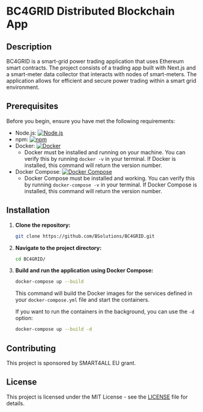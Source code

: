 # BC4GRID Distributed Blockchain App

## Description

BC4GRID is a smart-grid power trading application that uses Ethereum smart contracts. The project consists of a trading app built with Next.js and a smart-meter data collector that interacts with nodes of smart-meters. The application allows for efficient and secure power trading within a smart grid environment.

## Prerequisites

Before you begin, ensure you have met the following requirements:

- Node.js: [![Node.js](https://img.shields.io/badge/Node.js-v14.17.4-green.svg)](https://nodejs.org/)
- npm: [![npm](https://img.shields.io/badge/npm-v6.14.14-blue.svg)](https://www.npmjs.com/)
- Docker: [![Docker](https://img.shields.io/badge/Docker-v20.10.8-blue.svg)](https://www.docker.com/)
  - Docker must be installed and running on your machine. You can verify this by running `docker -v` in your terminal. If Docker is installed, this command will return the version number.
- Docker Compose: [![Docker Compose](https://img.shields.io/badge/Docker%20Compose-v1.29.2-blue.svg)](https://docs.docker.com/compose/)
  - Docker Compose must be installed and working. You can verify this by running `docker-compose -v` in your terminal. If Docker Compose is installed, this command will return the version number.

## Installation

1. **Clone the repository:**

    ```bash
    git clone https://github.com/BSolutions/BC4GRID.git
    ```

2. **Navigate to the project directory:**

    ```bash
    cd BC4GRID/
    ```

3. **Build and run the application using Docker Compose:**

    ```bash
    docker-compose up --build
    ```

    This command will build the Docker images for the services defined in your `docker-compose.yml` file and start the containers.

    If you want to run the containers in the background, you can use the `-d` option:

    ```bash
    docker-compose up --build -d
    ```

## Contributing

This project is sponsored by SMART4ALL EU grant.

## License

This project is licensed under the MIT License - see the [LICENSE](LICENSE) file for details.